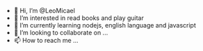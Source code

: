 - 👋 Hi, I’m @LeoMicael
- 👀 I’m interested in read books and play guitar
- 🌱 I’m currently learning nodejs, english language and javascript 
- 💞️ I’m looking to collaborate on ...
- 📫 How to reach me ...

<!--
LeoMicael/LeoMicael is a ✨ special ✨ repository because its `README.md` (this file) appears on your GitHub profile.
You can click the Preview link to take a look at your changes.
--->
